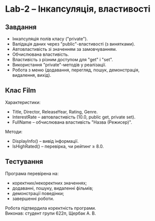 # Lab-2 – Інкапсуляція, властивості  

## Завдання
- Інкапсуляція полів класу ("private").  
- Валідація даних через "public"-властивості (з винятками).  
- Автовластивість зі значенням за замовчуванням.  
- Обчислювана властивість.  
- Властивість з різним доступом для "get" і "set".  
- Використання "private"-методів у реалізації.  
- Робота з меню (додавання, перегляд, пошук, демонстрація, видалення, вихід).  

## Клас Film
Характеристики:  
- Title, Director, ReleaseYear, Rating, Genre.  
- InterestRate – автовластивість (10.0, public get, private set).  
- FullName – обчислювана властивість "Назва (Режисер)".  

Методи:  
- DisplayInfo() – вивід інформації.  
- IsHighRated() – перевірка, чи рейтинг ≥ 8.0.  

## Тестування
Програма перевірена на:  
- коректних/некоректних значеннях;  
- додаванні, пошуку, видаленні фільмів;  
- демонстрації поведінки;  
- завершенні роботи.  

Робота підтвердила коректність програми.  
Виконав: студент групи 622п, Щербак А. В.
